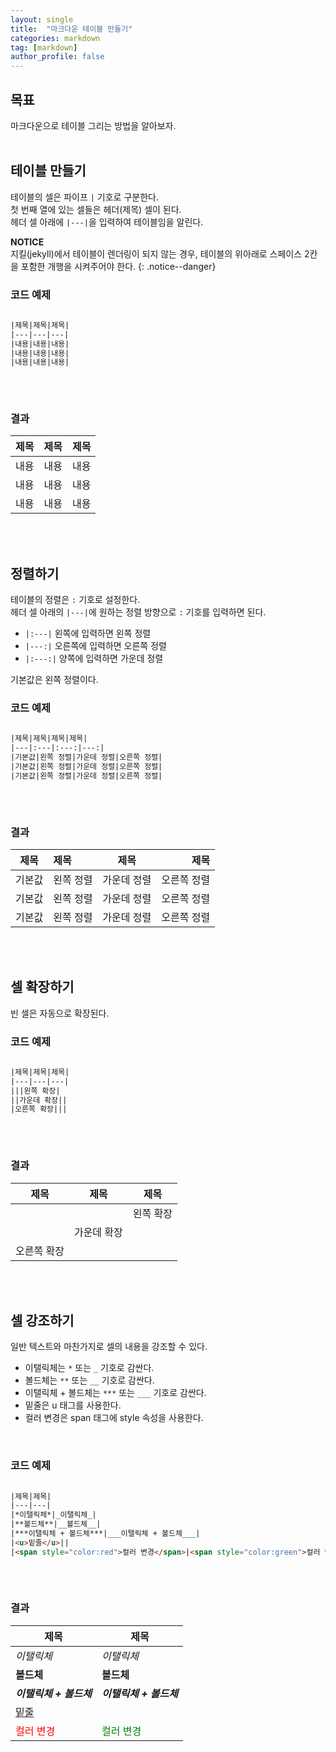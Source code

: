 ```yaml
---
layout: single
title:  "마크다운 테이블 만들기"
categories: markdown
tag: [markdown]
author_profile: false
---
```


## 목표
마크다운으로 테이블 그리는 방법을 알아보자. 
<br>
<br>



## 테이블 만들기
테이블의 셀은 파이프 <code>|</code> 기호로 구분한다.  
첫 번째 열에 있는 셀들은 헤더(제목) 셀이 된다.  
헤더 셀 아래에 <code>|---|</code>을 입력하여 테이블임을 알린다.
<br>

**NOTICE**  
지킬(jekyll)에서 테이블이 렌더링이 되지 않는 경우, 테이블의 위아래로 스페이스 2칸을 포함한 개행을 시켜주어야 한다.
{: .notice--danger}
<br>

### 코드 예제
```html
  
|제목|제목|제목|
|---|---|---|
|내용|내용|내용|
|내용|내용|내용|
|내용|내용|내용|
  
```
<br>

### 결과
  
|제목|제목|제목|
|---|---|---|
|내용|내용|내용|
|내용|내용|내용|
|내용|내용|내용|
  
<br>
<br>



## 정렬하기
테이블의 정렬은 <code>:</code> 기호로 설정한다.  
헤더 셀 아래의 <code>|---|</code>에 원하는 정렬 방향으로 <code>:</code> 기호를 입력하면 된다.

- <code>|:---|</code> 왼쪽에 입력하면 왼쪽 정렬
- <code>|---:|</code> 오른쪽에 입력하면 오른쪽 정렬
- <code>|:---:|</code> 양쪽에 입력하면 가운데 정렬

기본값은 왼쪽 정렬이다.
<br>

### 코드 예제
```html
  
|제목|제목|제목|제목|
|---|:---|:---:|---:|
|기본값|왼쪽 정렬|가운데 정렬|오른쪽 정렬|
|기본값|왼쪽 정렬|가운데 정렬|오른쪽 정렬|
|기본값|왼쪽 정렬|가운데 정렬|오른쪽 정렬|
  
```
<br>

### 결과
  
|제목|제목|제목|제목|
|---|:---|:---:|---:|
|기본값|왼쪽 정렬|가운데 정렬|오른쪽 정렬|
|기본값|왼쪽 정렬|가운데 정렬|오른쪽 정렬|
|기본값|왼쪽 정렬|가운데 정렬|오른쪽 정렬|
  
<br>
<br>



## 셀 확장하기
빈 셀은 자동으로 확장된다.
<br>

### 코드 예제
```html
  
|제목|제목|제목|
|---|---|---|
|||왼쪽 확장|
||가운데 확장||
|오른쪽 확장|||
  
```
<br>

### 결과
  
|제목|제목|제목|
|---|---|---|
|||왼쪽 확장|
||가운데 확장||
|오른쪽 확장|||
  
<br>
<br>



## 셀 강조하기
일반 텍스트와 마찬가지로 셀의 내용을 강조할 수 있다.
- 이탤릭체는 <code>*</code> 또는 <code>_</code> 기호로 감싼다.
- 볼드체는 <code>**</code> 또는 <code>__</code> 기호로 감싼다.
- 이탤릭체 + 볼드체는 <code>***</code> 또는 <code>___</code> 기호로 감싼다.
- 밑줄은 u 태그를 사용한다.
- 컬러 변경은 span 태그에 style 속성을 사용한다.
<br>

### 코드 예제
```html
  
|제목|제목|
|---|---|
|*이탤릭체*|_이탤릭체_|
|**볼드체**|__볼드체__|
|***이탤릭체 + 볼드체***|___이탤릭체 + 볼드체___|
|<u>밑줄</u>||
|<span style="color:red">컬러 변경</span>|<span style="color:green">컬러 변경</span>|
  
```
<br>

### 결과
  
|제목|제목|
|---|---|
|*이탤릭체*|_이탤릭체_|
|**볼드체**|__볼드체__|
|***이탤릭체 + 볼드체***|___이탤릭체 + 볼드체___|
|<u>밑줄</u>||
|<span style="color:red">컬러 변경</span>|<span style="color:green">컬러 변경</span>|
  
